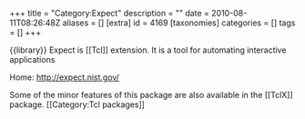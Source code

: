 +++
title = "Category:Expect"
description = ""
date = 2010-08-11T08:26:48Z
aliases = []
[extra]
id = 4169
[taxonomies]
categories = []
tags = []
+++

{{library}}
Expect is [[Tcl]] extension.  It is a tool for automating interactive applications

Home: http://expect.nist.gov/

Some of the minor features of this package are also available in the [[TclX]] package.
[[Category:Tcl packages]]
